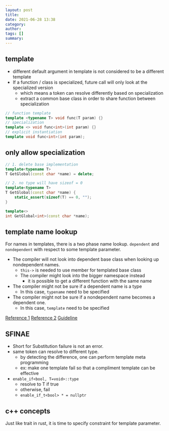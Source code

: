 ```yaml
---
layout: post
title:
date: 2021-06-28 13:38
category:
author:
tags: []
summary:
---
```


## template

- different default argument in template is not considered to be a different template
- If a function / class is specialized, future call will only look at the specialized version
  - which means a token can resolve differently based on specialization
  - extract a common base class in order to share function between specialization

```c++
// function template
template <typename T> void func(T param) {}
// specialization
template <> void func<int>(int param) {}
// explicit instantiation
template void func<int>(int param);
```

## only allow specialization

```c++
// 1. delete base implementation
template<typename T>
T GetGlobal(const char *name) = delete;

// 2. no type will have sizeof = 0
template<typename T>
T GetGlobal(const char *name) {
    static_assert(sizeof(T) == 0, "");
}

template<>
int GetGlobal<int>(const char *name);
```

## template name lookup

For names in templates, there is a two phase name lookup.
`dependent` and `nondependent` with respect to some template parameter.

- The compiler will not look into dependent base class when looking up nondependent names.
  - `this->` is needed to use member for templated base class
  - The compiler might look into the bigger namespace instead
    - it is possible to get a different function with the same name
- The compiler might not be sure if a dependent name is a type
  - In this case, `typename` need to be specified
- The compiler might not be sure if a nondependent name becomes a dependent one.
  - In this case, `template` need to be specified

[Reference 1](https://eli.thegreenplace.net/2012/02/06/dependent-name-lookup-for-c-templates)
[Reference 2](https://en.cppreference.com/w/cpp/language/dependent_name)
[Guideline](https://isocpp.org/wiki/faq/templates#nondependent-name-lookup-members)

## SFINAE

- Short for Substitution failure is not an error.
- same token can resolve to different type.
  - by detecting the difference, one can perform template meta programming
  - ex: make one template fail so that a compliment template can be effective
- `enable_if<bool, T=void>::type`
  - resolve to T if true
  - otherwise, fail
  - `enable_if_t<bool> * = nullptr`

## c++ concepts

Just like trait in rust, it is time to specify constraint for template parameter.
